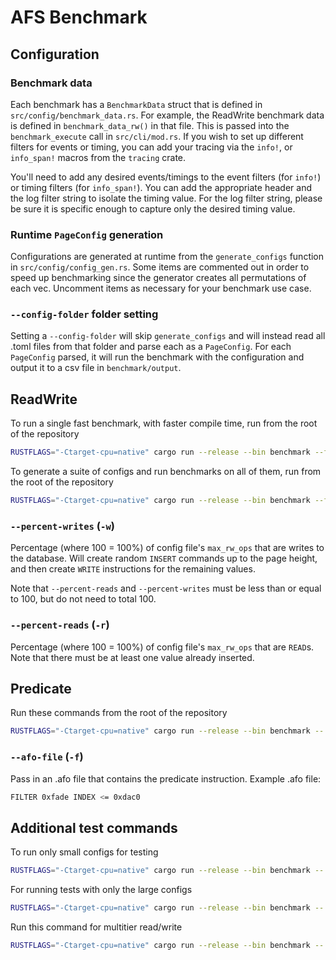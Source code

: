 # AFS Benchmark

## Configuration

### Benchmark data

Each benchmark has a `BenchmarkData` struct that is defined in `src/config/benchmark_data.rs`. For example, the ReadWrite benchmark data is defined in `benchmark_data_rw()` in that file. This is passed into the `benchmark_execute` call in `src/cli/mod.rs`. If you wish to set up different filters for events or timing, you can add your tracing via the `info!`, or `info_span!` macros from the `tracing` crate.

You'll need to add any desired events/timings to the event filters (for `info!`) or timing filters (for `info_span!`). You can add the appropriate header and the log filter string to isolate the timing value. For the log filter string, please be sure it is specific enough to capture only the desired timing value.

### Runtime `PageConfig` generation

Configurations are generated at runtime from the `generate_configs` function in `src/config/config_gen.rs`. Some items are commented out in order to speed up benchmarking since the generator creates all permutations of each vec. Uncomment items as necessary for your benchmark use case.

### `--config-folder` folder setting

Setting a `--config-folder` will skip `generate_configs` and will instead read all .toml files from that folder and parse each as a `PageConfig`. For each `PageConfig` parsed, it will run the benchmark with the configuration and output it to a csv file in `benchmark/output`.

## ReadWrite

To run a single fast benchmark, with faster compile time, run from the root of the repository

```bash
RUSTFLAGS="-Ctarget-cpu=native" cargo run --release --bin benchmark --features parallel -- rw -r 90 -w 10 --config-folder benchmark/config/single_rw
```

To generate a suite of configs and run benchmarks on all of them, run from the root of the repository

```bash
RUSTFLAGS="-Ctarget-cpu=native" cargo run --release --bin benchmark --features parallel -- rw -r 90 -w 10
```

### `--percent-writes` (`-w`)

Percentage (where 100 = 100%) of config file's `max_rw_ops` that are writes to the database. Will create random `INSERT` commands up to the page height, and then create `WRITE` instructions for the remaining values.

Note that `--percent-reads` and `--percent-writes` must be less than or equal to 100, but do not need to total 100.

### `--percent-reads` (`-r`)

Percentage (where 100 = 100%) of config file's `max_rw_ops` that are `READ`s. Note that there must be at least one value already inserted.

## Predicate

Run these commands from the root of the repository

```bash
RUSTFLAGS="-Ctarget-cpu=native" cargo run --release --bin benchmark -- predicate -f benchmark/config/olap/filter_0xfade.afo
```

### `--afo-file` (`-f`)

Pass in an .afo file that contains the predicate instruction. Example .afo file:

```bash
FILTER 0xfade INDEX <= 0xdac0
```

## Additional test commands

To run only small configs for testing

```bash
RUSTFLAGS="-Ctarget-cpu=native" cargo run --release --bin benchmark -- rw -r 90 -w 10 --config-folder benchmark/config/mini
```

For running tests with only the large configs

```bash
RUSTFLAGS="-Ctarget-cpu=native" cargo run --release --bin benchmark -- rw -r 90 -w 10 --config-folder benchmark/config/large
```

Run this command for multitier read/write

```bash
RUSTFLAGS="-Ctarget-cpu=native" cargo run --release --bin benchmark -- mtrw -n -i 0
```